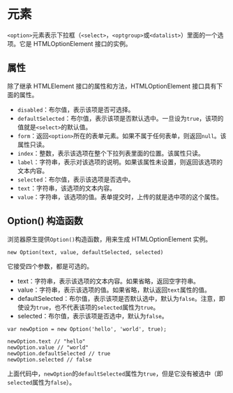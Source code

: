 # 元素

`<option>`元素表示下拉框（`<select>`，`<optgroup>`或`<datalist>`）里面的一个选项。它是 HTMLOptionElement 接口的实例。

## 属性

除了继承 HTMLElement 接口的属性和方法，HTMLOptionElement 接口具有下面的属性。

- `disabled`：布尔值，表示该项是否可选择。
- `defaultSelected`：布尔值，表示该项是否默认选中。一旦设为`true`，该项的值就是`<select>`的默认值。
- `form`：返回`<option>`所在的表单元素。如果不属于任何表单，则返回`null`。该属性只读。
- `index`：整数，表示该选项在整个下拉列表里面的位置。该属性只读。
- `label`：字符串，表示对该选项的说明。如果该属性未设置，则返回该选项的文本内容。
- `selected`：布尔值，表示该选项是否选中。
- `text`：字符串，该选项的文本内容。
- `value`：字符串，该选项的值。表单提交时，上传的就是选中项的这个属性。

## Option() 构造函数

浏览器原生提供`Option()`构造函数，用来生成 HTMLOptionElement 实例。

```
new Option(text, value, defaultSelected, selected)
```

它接受四个参数，都是可选的。

- text：字符串，表示该选项的文本内容。如果省略，返回空字符串。
- value：字符串，表示该选项的值。如果省略，默认返回`text`属性的值。
- defaultSelected：布尔值，表示该项是否默认选中，默认为`false`。注意，即使设为`true`，也不代表该项的`selected`属性为`true`。
- selected：布尔值，表示该项是否选中，默认为`false`。

```
var newOption = new Option('hello', 'world', true);

newOption.text // "hello"
newOption.value // "world"
newOption.defaultSelected // true
newOption.selected // false
```

上面代码中，`newOption`的`defaultSelected`属性为`true`，但是它没有被选中（即`selected`属性为`false`）。